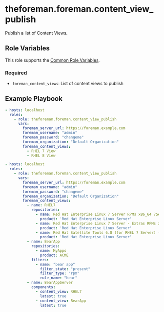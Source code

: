 theforeman.foreman.content_view_publish
=======================================

Publish a list of Content Views.

Role Variables
--------------

This role supports the [Common Role Variables](https://github.com/theforeman/foreman-ansible-modules/blob/develop/README.md#common-role-variables).

### Required

- `foreman_content_views`: List of content views to publish

Example Playbook
----------------

```yaml
- hosts: localhost
  roles:
    - role: theforeman.foreman.content_view_publish
      vars:
        foreman_server_url: https://foreman.example.com
        foreman_username: "admin"
        foreman_password: "changeme"
        foreman_organization: "Default Organization"
        foreman_content_views:
          - RHEL 7 View
          - RHEL 8 View
```

```yaml
- hosts: localhost
  roles:
    - role: theforeman.foreman.content_view_publish
      vars:
        foreman_server_url: https://foreman.example.com
        foreman_username: "admin"
        foreman_password: "changeme"
        foreman_organization: "Default Organization"
        foreman_content_views:
          - name: RHEL7
            repositories:
              - name: Red Hat Enterprise Linux 7 Server RPMs x86_64 7Server
                product: 'Red Hat Enterprise Linux Server'
              - name: Red Hat Enterprise Linux 7 Server - Extras RPMs x86_64
                product: 'Red Hat Enterprise Linux Server'
              - name: Red Hat Satellite Tools 6.8 (for RHEL 7 Server) (RPMs)
                product: 'Red Hat Enterprise Linux Server'
          - name: BearApp
            repositories:
              - name: MyApps
                product: ACME
            filters:
              - name: "bear app"
                filter_state: "present"
                filter_type: "rpm"
                rule_name: "bear"
          - name: BearAppServer
            components:
              - content_view: RHEL7
                latest: true
              - content_view: BearApp
                latest: true
```
